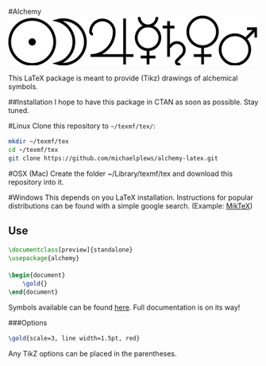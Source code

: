 #Alchemy
![Seven Metals of the Ancients](/examples/SevenMetals.png)

This LaTeX package is meant to provide (Tikz) drawings of alchemical symbols.

##Installation
I hope to have this package in CTAN as soon as possible. Stay tuned.

#Linux
Clone this repository to `~/texmf/tex/`:
```bash
mkdir ~/texmf/tex
cd ~/texmf/tex
git clone https://github.com/michaelplews/alchemy-latex.git
```

#OSX (Mac)
Create the folder ~/Library/texmf/tex and download this repository into it.

#Windows
This depends on you LaTeX installation. Instructions for popular distributions can be found with a simple google search.
(Example: [MikTeX](http://tex.stackexchange.com/questions/69483/create-a-local-texmf-tree-in-miktex)) 

## Use
```tex
\documentclass[preview]{standalone}
\usepackage{alchemy}

\begin{document}
	\gold{}
\end{document}
``` 

Symbols available can be found [here](./examples/example.pdf). Full documentation is on its way! 

###Options
```tex
\gold{scale=3, line width=1.5pt, red}
```
Any TikZ options can be placed in the parentheses.
